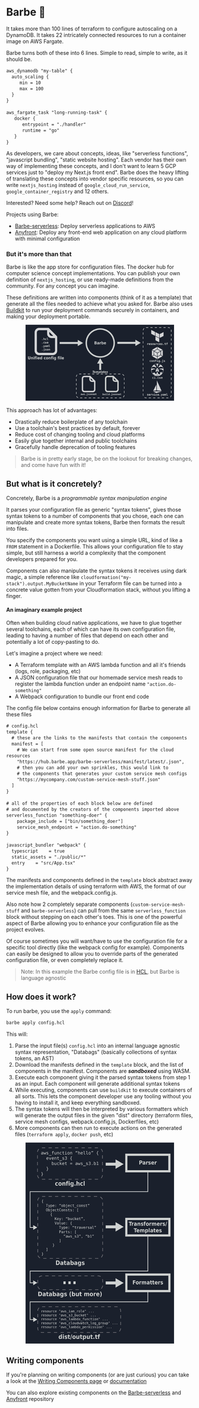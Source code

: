 # Barbe 🧔

It takes more than 100 lines of terraform to configure autoscaling on a DynamoDB.
It takes 22 intricately connected resources to run a container image on AWS Fargate.

Barbe turns both of these into 6 lines. Simple to read, simple to write, as it should be.
```hcl
aws_dynamodb "my-table" {
  auto_scaling {
     min = 10
     max = 100
  }
}

aws_fargate_task "long-running-task" {
   docker {
      entrypoint = "./handler"
      runtime = "go"
   }
}
```

As developers, we care about concepts, ideas, like "serverless functions", "javascript bundling", "static website hosting".
Each vendor has their own way of implementing these concepts, and I don't want to learn 5 GCP services just to "deploy my Next.js front end".
Barbe does the heavy lifting of translating these concepts into vendor specific resources, so you can write `nextjs_hosting` instead of `google_cloud_run_service`, `google_container_registry` and 12 others.

Interested? Need some help? Reach out on [Discord](https://hub.barbe.app/discord)!

Projects using Barbe:
- [Barbe-serverless](https://github.com/Plenituz/barbe-serverless): Deploy serverless applications to AWS
- [Anyfront](https://github.com/Plenituz/anyfront): Deploy any front-end web application on any cloud platform with minimal configuration

### But it's more than that

Barbe is like the app store for configuration files. The docker hub for computer science concept implementations. 
You can publish your own definition of `nextjs_hosting`, or use ready-made definitions from the community.
For any concept you can imagine.

These definitions are written into components (think of it as a template) that generate all the files needed to achieve what you asked for. Barbe also uses [Buildkit](https://github.com/moby/buildkit) to run your deployment commands securely in containers, and making your deployment portable.

<p align="center">
  <img src="./readme_img_1.png" width="400" />
</p>

This approach has lot of advantages:
- Drastically reduce boilerplate of any toolchain
- Use a toolchain's best practices by default, forever
- Reduce cost of changing tooling and cloud platforms
- Easily glue together internal and public toolchains
- Gracefully handle deprecation of tooling features

> Barbe is in pretty early stage, be on the lookout for breaking changes, and come have fun with it!

## But what is it concretely?

Concretely, Barbe is a _programmable syntax manipulation engine_

It parses your configuration file as generic "syntax tokens", gives those syntax tokens to a number of components that you chose, 
each one can manipulate and create more syntax tokens, Barbe then formats the result into files.

You specify the components you want using a simple URL, kind of like a `FROM` statement in a Dockerfile.
This allows your configuration file to stay simple, but still harness a world a complexity that the component developers prepared for you.

Components can also manipulate the syntax tokens it receives using dark magic, a simple reference like `cloudformation("my-stack").output.MyBucketName` in your Terraform file can be turned
into a concrete value gotten from your Cloudformation stack, without you lifting a finger.

#### An imaginary example project

Often when building cloud native applications, we have to glue together several toolchains, 
each of which can have its own configuration file, leading to having a number of files that depend on each other and 
potentially a lot of copy-pasting to do.

Let's imagine a project where we need:
 - A Terraform template with an AWS lambda function and all it's friends (logs, role, packaging, etc)
 - A JSON configuration file that our homemade service mesh reads to register the lambda function under an endpoint name `"action.do-something"`
 - A Webpack configuration to bundle our front end code

The config file below contains enough information for Barbe to generate all these files
```hcl
# config.hcl
template {
  # these are the links to the manifests that contain the components
  manifest = [
    # We can start from some open source manifest for the cloud resources
    "https://hub.barbe.app/barbe-serverless/manifest/latest/.json",
    # then you can add your own sprinkles, this would link to
    # the components that generates your custom service mesh configs
    "https://mycompany.com/custom-service-mesh-stuff.json"
  ]
}

# all of the properties of each block below are defined 
# and documented by the creators of the components imported above
serverless_function "something-doer" {
    package_include = ["bin/something_doer"]
    service_mesh_endpoint = "action.do-something"
}

javascript_bundler "webpack" {
  typescript    = true
  static_assets = "./public/*"
  entry    = "src/App.tsx"
}
```

The manifests and components defined in the `template` block abstract away the implementation details of using terraform with AWS, the format of our service mesh file, and the webpack.config.js. 

Also note how 2 completely separate components (`custom-service-mesh-stuff` and `barbe-serverless`) can pull from the same 
`serverless_function` block without stepping on each other's toes. 
This is one of the powerful aspect of Barbe allowing you to enhance your configuration file as the project evolves.

Of course sometimes you will want/have to use the configuration file for a specific tool directly (like the webpack config for example).
Components can easily be designed to allow you to override parts of the generated configuration file, or even completely replace it.

> Note: In this example the Barbe config file is in [HCL](https://github.com/hashicorp/hcl), but Barbe is language agnostic

## How does it work?

To run barbe, you use the `apply` command: 
```bash
barbe apply config.hcl
```

This will:

1. Parse the input file(s) `config.hcl` into an internal language agnostic syntax representation, "Databags" (basically collections of syntax tokens, an AST)
2. Download the manifests defined in the `template` block, and the list of components in the manifest. Components are **_sandboxed_** using WASM.
3. Execute each component giving it the parsed syntax tokens from step 1 as an input. Each component will generate additional syntax tokens
4. While executing, components can use `buildkit` to execute containers of all sorts. This lets the component developer use any tooling without you having to install it, and keep everything sandboxed.
5. The syntax tokens will then be interpreted by various formatters which will generate the output files in the given "dist" directory (terraform files, service mesh configs, webpack.config.js, Dockerfiles, etc)
6. More components can then run to execute actions on the generated files (`terraform apply`, `docker push`, etc)

<p align="center">
  <img src="./readme_img_2.png" width="400" />
</p>

## Writing components

If you're planning on writing components (or are just curious) you can take a look at the [Writing Components page](./docs/writing-components.md) or [documentation](./docs/README.md)

You can also explore existing components on the [Barbe-serverless](https://github.com/Plenituz/barbe-serverless) and [Anyfront](https://github.com/Plenituz/anyfront) repository